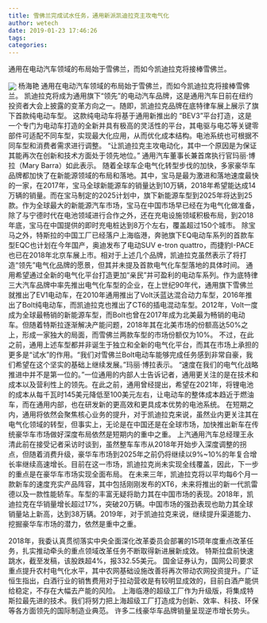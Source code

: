 ```yaml
---
title: 雪佛兰完成试水任务，通用新派凯迪拉克主攻电气化
author: wetech
date: 2019-01-23 17:46:26
tags: 
categories: 
---
```

通用在电动汽车领域的布局始于雪佛兰，而如今凯迪拉克将接棒雪佛兰。
<!-- more -->
<img align="center" border="0" src="https://imgcdn.yicai.com/uppics/images/2019/01/ddbc56b0ac8e673da3caf3a72972d26e.jpg" />
杨海艳
通用在电动汽车领域的布局始于雪佛兰，而如今凯迪拉克将接棒雪佛兰。
凯迪拉克将成为通用旗下“领先”的电动汽车品牌，这是通用汽车日前在纽约投资者大会上披露的变革方向之一。随即，凯迪拉克品牌在底特律车展上展示了旗下首款纯电动车型。
这款纯电动车将基于通用新推出的 “BEV3”平台打造，这是一个专门为电动车打造的全新并具有极高的灵活性的平台，其电驱与电芯等关键零部件可适配不同车型，实现最大化应用，从而优化成本结构。电池系统也可根据不同车型和消费者需求进行调整。
“让凯迪拉克主攻电动化，其中一个原因是为保证其能再次在创新和技术方面处于领先地位。” 通用汽车董事长兼首席执行官玛丽·博拉（Mary Barra）如此表示。
随着全球车企电气化转型步伐的加快，多家豪华车品牌都加快了在新能源领域的布局和落地。其中，宝马是最为激进和落地速度最快的一家，在2017年，宝马全球新能源车的销量达到10万辆，2018年希望能达成14万辆的销量。而在宝马制定的2025计划中，旗下新能源车型到2025年将达到25款。作为全球最大的新能源汽车市场，宝马在中国市场早已经在为电气化做准备，除了与宁德时代在电池领域进行合作之外，还在充电设施领域积极布局，到2018年底，宝马在中国提供的即时充电桩达到8万个左右，覆盖超过150个城市。
除宝马之外，特斯拉的中国工厂已经落户上海临港，奔驰旗下EQ电动车系列的首款车型EQC也计划在今年国产，奥迪发布了电动SUV e-tron quattro，而捷豹I-PACE也已在2018年北京车展上市。相对于上述几个品牌，凯迪拉克虽然表示了将打造“领先”电气化品牌的愿景，但其并未提及首款电气化车型落地的具体时间。
通用希望通过全新的电气化平台打造更加“亲民”并可盈利的电动车系列。作为底特律三大汽车品牌中率先推出电气化车型的企业，在上世纪90年代，通用旗下雪佛兰就推出了EV1电动车，在2010年通用推出了Volt沃蓝达混合动力车型，2016年推出了Bolt纯电动车，而凯迪拉克也推出了CT6的插电混动车型。2012年，Volt一度成为全球最畅销的新能源车型，而Bolt也曾在2017年成为北美最为畅销的电动车。但随着特斯拉逐渐解决产能问题，2018年其在北美市场的份额高达50%之上，形成一家独大的局面，而雪佛兰两款车型的市场份额仅为10%。
不过，在此之前，通用上述车型都并非诞生于独立和全新的电气化平台，而其在市场上承担的更多是“试水”的作用。“我们对雪佛兰Bolt电动车能够完成任务感到非常自豪，我们希望在这个坚实的基础上继续发展。”玛丽·博拉表示。
“速度在我们的电气化战略推进中并不是第一位的。”一位通用的内部人士告诉记者，通用更关注的是在技术和成本以及营利性上的领先。在此之前，通用曾经提出，希望在2021年，将锂电池的成本从每千瓦时145美元降低至100美元左右，让电动车的整体成本趋近于燃油车，而在通用内部，也在研发新的更高效和更具成本优势的电池系统。
在短期之内，通用将依然会聚焦核心业务的提升，对于凯迪拉克来说，虽然业内更关注其在电气化领域的转型，但事实上，无论是在中国还是在全球市场，加快推出新车在传统豪华车市场做好深度布局依然是短期内的重中之重。
上汽通用汽车总经理王永清此前在接受记者采访时谈到，虽然整车车市从2018年开始步入深度调整的拐点，但随着消费升级，豪华车市场到2025年之前仍将继续以9%~10%的年复合增长率继续高速增长。目前在这一市场，凯迪拉克尚未实现全线覆盖，因此，下一步的重点是在豪华车市场实现全面布局。
在未来三年，凯迪拉克将以平均每6个月一款新车的速度充实产品阵容，其中包括刚刚发布的XT6，未来将推出的新一代凯雷德以及一款性能轿车。车型的丰富无疑将助力其在中国市场的表现。2018年，凯迪拉克在华销量增长超过17%，突破20万辆。中国市场的强劲表现也助力其全球销量站上新高，达到38万辆。2019年，对于凯迪拉克来说，继续提升渠道能力、挖掘豪华车市场的潜力，依然是重中之重。
 
 
2018年，我委认真贯彻落实中央全面深化改革委员会部署的15项年度重点改革任务，扎实推动牵头的重点领域改革任务不断取得新进展新成效。
特斯拉盘前快速跳水，截至发稿，该股跌超4%，报332.55美元。
国金证券认为，国网公司要求重点提升农村电气化水平，其中农网基础设施改善将再次带动农网投资提升。广证恒生指出，白酒行业的销售费用对于拉动营收是有较明显成效的，目前白酒产能供给稳定，不存在大幅去产能的风险。
上海临港的超级工厂作为升级版，将集成特斯拉最先进的技术。我们将努力把上海超级工厂打造成为创新、效率、科技、环保等各方面领先的国际制造业典范。
许多二线豪华车品牌销量呈现逆市增长势头。
